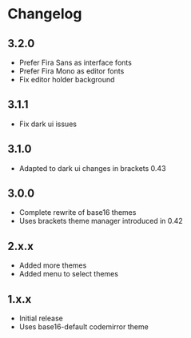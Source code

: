# Changelog

## 3.2.0

 * Prefer Fira Sans as interface fonts
 * Prefer Fira Mono as editor fonts
 * Fix editor holder background

## 3.1.1

 * Fix dark ui issues

## 3.1.0

 * Adapted to dark ui changes in brackets 0.43

## 3.0.0

* Complete rewrite of base16 themes
* Uses brackets theme manager introduced in 0.42

## 2.x.x

* Added more themes
* Added menu to select themes

## 1.x.x

* Initial release
* Uses base16-default codemirror theme
